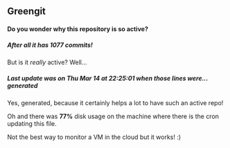## Greengit

#### Do you wonder why this repository is so active?

##### After all it has 1077 commits!

But is it *really* active? Well...

##### Last update was on Thu Mar 14 at 22:25:01 when those lines were... generated

Yes, generated, because it certainly helps a lot to have such an active repo!

Oh and there was **77%** disk usage on the machine
where there is the cron updating this file.

Not the best way to monitor a VM in the cloud but it works! :)
